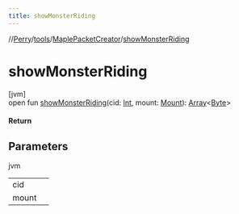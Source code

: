 ```yaml
---
title: showMonsterRiding
---
```

//[Perry](../../../index.html)/[tools](../index.html)/[MaplePacketCreator](index.html)/[showMonsterRiding](show-monster-riding.html)



# showMonsterRiding



[jvm]\
open fun [showMonsterRiding](show-monster-riding.html)(cid: [Int](https://kotlinlang.org/api/latest/jvm/stdlib/kotlin/-int/index.html), mount: [Mount](../../client/-mount/index.html)): [Array](https://kotlinlang.org/api/latest/jvm/stdlib/kotlin/-array/index.html)&lt;[Byte](https://kotlinlang.org/api/latest/jvm/stdlib/kotlin/-byte/index.html)&gt;



#### Return



## Parameters


jvm

| | |
|---|---|
| cid |  |
| mount |  |




